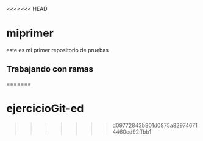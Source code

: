<<<<<<< HEAD
# miprimer
este es mi primer repositorio de pruebas
## Trabajando con ramas
=======
# ejercicioGit-ed
>>>>>>> d09772843b801d0875a829746714460cd92ffbb1
